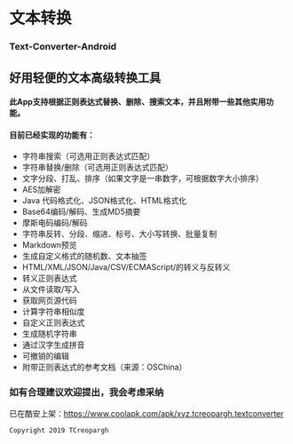 # 文本转换
### Text-Converter-Android
## 好用轻便的文本高级转换工具
#### 此App支持根据正则表达式替换、删除、搜索文本，并且附带一些其他实用功能。
#### 目前已经实现的功能有：

 * 字符串搜索（可选用正则表达式匹配）
 * 字符串替换/删除（可选用正则表达式匹配）
 * 文字分段、打乱、排序（如果文字是一串数字，可根据数字大小排序）
 * AES加解密
 * Java 代码格式化、JSON格式化、HTML格式化
 * Base64编码/解码、生成MD5摘要
 * 摩斯电码编码/解码
 * 字符串反转、分段、缩进、标号、大小写转换、批量复制
 * Markdown预览
 * 生成自定义格式的随机数、文本抽签
 * HTML/XML/JSON/Java/CSV/ECMAScript/的转义与反转义
 * 转义正则表达式
 * 从文件读取/写入
 * 获取网页源代码
 * 计算字符串相似度
 * 自定义正则表达式
 * 生成随机字符串
 * 通过汉字生成拼音
 * 可撤销的编辑
 * 附带正则表达式的参考文档（来源：OSChina）
 
### 如有合理建议欢迎提出，我会考虑采纳

已在酷安上架：https://www.coolapk.com/apk/xyz.tcreopargh.textconverter

```
Copyright 2019 TCreopargh
```
